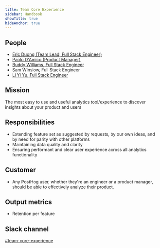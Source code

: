 ```yaml
---
title: Team Core Experience
sidebar: Handbook
showTitle: true
hideAnchor: true
---
```


## People

- [Eric Duong (Team Lead, Full Stack Engineer)](/handbook/people/team/#eric-duong-software-engineer)
- [Paolo D'Amico (Product Manager)](/handbook/people/team#paolo-damico-product-team)
- [Buddy Williams, Full Stack Engineer](/handbook/people/team/#buddy-williams-software-engineer)
- Sam Winslow, Full Stack Engineer
- [Li Yi Yu, Full Stack Engineer]((/handbook/people/team/#li-yi-yu-software-engineer))

## Mission

The most easy to use and useful analytics tool/experience to discover insights about your product and users

## Responsibilities

- Extending feature set as suggested by requests, by our own ideas, and by need for parity with other platforms
- Maintaining data quality and clarity
- Ensuring performant and clear user experience across all analytics functionality


## Customer

- Any PostHog user, whether they're an engineer or a product manager, should be able to effectively analyze their product.

## Output metrics

- Retention per feature

## Slack channel

[#team-core-experience](https://posthog.slack.com/messages/team-core-experience)
